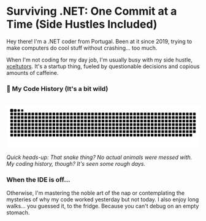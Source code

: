 # Surviving .NET: One Commit at a Time (Side Hustles Included)

Hey there! I'm a .NET coder from Portugal. Been at it since 2019, trying to make computers do cool stuff without crashing... too much.

When I'm not coding for my day job, I'm usually busy with my side hustle, [xceltutors](https://github.com/xceltutors). It's a startup thing, fueled by questionable decisions and copious amounts of caffeine.

### 🐍 My Code History (It's a bit wild)
<p align="center">
  <img src="https://raw.githubusercontent.com/hashproton/hashproton/output/snake.svg" alt="My code history, probably a tangled mess" />
</p>

*Quick heads-up: That snake thing? No actual animals were messed with. My coding history, though? It's seen some rough days.*

### When the IDE is off...

Otherwise, I'm mastering the noble art of the nap or contemplating the mysteries of why my code worked yesterday but not today. I also enjoy long walks... you guessed it, to the fridge. Because you can't debug on an empty stomach.
